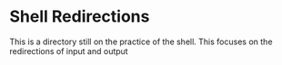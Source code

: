# Shell Redirections #

This is a directory still on the practice of the shell. This focuses on the redirections of input and output
